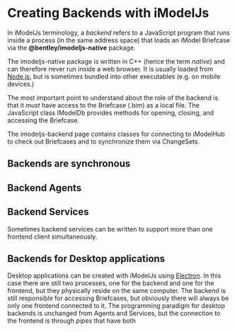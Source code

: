 # Creating Backends with iModelJs

In iModelJs terminology, a *backend* refers to a JavaScript program that runs inside a process (in the same address space)
that loads an iModel Briefcase via the **@bentley/imodeljs-native** package.

The imodeljs-native package is written in C++ (hence the term *native*) and can therefore never run inside a
web browser. It is usually loaded from [Node.js](https://nodejs.org), but is sometimes bundled into other executables (e.g. on mobile devices.)

The most important point to understand about the role of the backend is that it *must* have access to the Briefcase (.bim) as a local file.
The JavaScript class IModelDb provides methods for opening, closing, and accessing the Briefcase.

The imodeljs-backend page contains classes for connecting to iModelHub to check out Briefcases and to synchronize them via ChangeSets.

## Backends are synchronous

## Backend Agents

## Backend Services

Sometimes backend services can be written to support more than one frontend client simultaneously.

## Backends for Desktop applications

Desktop applications can be created with iModelJs using [Electron](https://electronjs.org/). In this case there are still two processes,
one for the backend and one for the frontend, but they physically reside on the same computer. The backend is still responsible for
accessing Briefcases, but obviously there will always be only one frontend connected to it. The programming paradigm for desktop
backends is unchanged from Agents and Services, but the connection to the frontend is through *pipes* that have both
